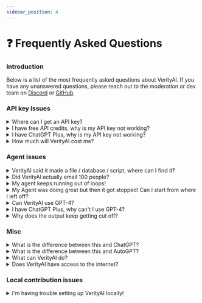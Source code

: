 ```yaml
---
sidebar_position: 4
---
```


# ❓ Frequently Asked Questions

### Introduction

Below is a list of the most frequently asked questions about VerityAI. If you have any unanswered questions, please
reach out to the moderation or dev team on [Discord](https://discord.gg/)
or [GitHub](https://github.com/reworkd/VerityAI).

### API key issues

<details>
<summary>Where can I get an API key?</summary>
You should first sign up for an OpenAI account. You can do so <a href="https://openai.com/blog/openai-api">here</a>.
For new accounts, you will be placed under a free tier with $18 of free credits.
All you need to do now is visit the <a href="https://platform.openai.com/account/api-keys">API keys page</a>, create a new key, and place the key within the VerityAI settings menu.
<br></br>
<br></br>
<strong>NOTE:</strong> This key should be private and should not be shared publicly. VerityAI does not save this key in a database, it is simply stored in your browser.
</details>

<details>
<summary>I have free API credits, why is my API key not working?</summary>
OpenAI API accounts start with $18 of free tier credits. Unfortunately, an individual server can only run the free tier API a few times a second before being stopped. Our server has to run all of the API calls from hundreds of users itself so unfortunately this won't work.
<br/>
<br/>
Paid APIs do not face this issue. Because of this, you will need to add billing information into your API
key: <a href="https://platform.openai.com/account/billing/overview">OpenAI API Overview</a>.
<br/><strong>Note:</strong> that a few runs of VerityAI will only cost a few cents.
</details>

<details>
<summary>I have ChatGPT Plus, why is my API key not working?</summary>
ChatGPT Plus is independent of your OpenAI API key.
Although you have ChatGPT Plus, it doesn't mean that you will be able to use the API.
All accounts start with $18 of free credits but this can be used of or expired. Given this, you will need to add your billing information into your API key account.
You can do so by visiting the following link and adding a payment method: <a href="https://platform.openai.com/account/billing/overview">OpenAI API Overview</a>.
</details>

<details>
<summary>How much will VerityAI cost me?</summary>
Using VerityAI is free as we handle the API costs. If you provide your own API key however, the cost per agent deployment will depend on the model that you use.
<ul>
    <li>gpt-3.5-turbo will cost only a few cents per run at most</li>
    <li>gpt-4 is a lot more expensive. Be sure to limit its loops and watch over costs carefully</li>
    <li>NOTE: You can limit the number of loops and number of tokens within the advanced settings</li>
</ul>
</details>

### Agent issues

<details>
<summary>VerityAI said it made a file / database / script, where can I find it?</summary>
Currently VerityAI is incapable of outputs in that manner, but this is something we are actively working on.
Keep an eye on our <a href="/roadmap">roadmap</a> to get an idea for when this might be available.
</details>

<details>
<summary>Did VerityAI actually email 100 people?</summary>
No! We don't currently support this functionality, but its something we're looking to implement. View our <a href="/roadmap">roadmap</a> to get an idea for when this might be available.
When this does work, we'll be sure to validate that an action like "sending an email" is actually something you want to do 🙂
</details>

<details>
<summary>My agent keeps running out of loops!</summary>
We must limit how much the Agent runs in some capacity due to API and infrastructure costs 😢.
If you provide your own API key you can increase the number of loops your Agent goes through within the advanced settings of the settings menu.
</details>

<details>
<summary>My Agent was doing great but then it got stopped! Can I start from where I left off?</summary>
Currently all Agent runs are isolated from each other so this is not possible.
This is something we want to add in the future, but in the meantime you can create another VerityAI run using the information it generated for you from the previous run.
Keep an eye on our <a href="/roadmap">roadmap</a> to get an idea for when this might be available.
</details>

<details>
<summary>Can VerityAI use GPT-4?</summary>
VerityAI currently uses GPT-3.5 due to costs and availability. If you have API access to GPT-4, you can input your own API key in the settings menu and select GPT-4 as the model.
</details>

<details>
<summary>I have ChatGPT Plus, why can't I use GPT-4?</summary>
ChatGPT Plus is independent of your OpenAI API account having access to GPT-4. Unfortunately, our API key account will have to be accepted through the waitlist. Enroll your account here: <a href="https://openai.com/waitlist/gpt-4-api">GPT-4 API waitlist</a>
</details>

<details>
<summary>Why does the output keep getting cut off?</summary>
The longer the output is, the more expensive it is on our end to generate it.
Because of this, we have a limit on the output length which can cause longer messages to be cut off.
If you provide your own API key, you can increase the output length within the advanced settings of the settings menu by increasing the number of tokens.
</details>

### Misc

<details>
<summary>What is the difference between this and ChatGPT?</summary>
ChatGPT is a great tool that will allow you to ask a specific question and receive a result. It also follows a conversation, so after you have received a response, you can continue talking to it and it will remember (within limits) what was descussed previously.

VerityAI on the otherhand is a platform for AI agents. You configure an agent to accomplish a broad goal, and it will
automatically think and perform tasks to achieve it.
</details>

<details>
<summary>What is the difference between this and AutoGPT?</summary>
Both VerityAI and AutoGPT are projects involving autonomous AI agents. AutoGPT is a tool that one runs locally while VerityAI is a web based platform.
</details>

<details>
<summary>What can VerityAI do?</summary>
VerityAI can do a lot, but we're also working on giving it a lot more capabilities. Visit our <a href="/usecases">usecases</a> page to learn about how people currently use VerityAI.
</details>

<details>
<summary>Does VerityAI have access to the internet?</summary>
Not yet but this is coming very soon! Keep an eye on our <a href="/roadmap">roadmap</a>.
</details>

### Local contribution issues

<details>
<summary>I'm having trouble setting up VerityAI locally!</summary>
Please visit our <a href="/development/setup">setup</a> guide to diagnose any issues. If you have a problem that is undocumented, please submit an <a href="https://github.com/reworkd/VerityAI/issues">issue on GitHub</a>.
</details>




